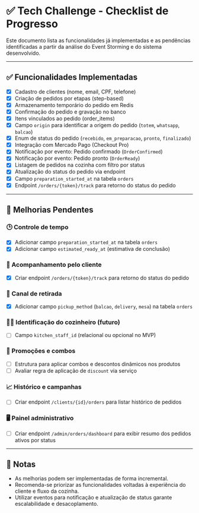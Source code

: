 # ✅ Tech Challenge - Checklist de Progresso

Este documento lista as funcionalidades já implementadas e as pendências identificadas a partir da análise do Event Storming e do sistema desenvolvido.

---

## ✅ Funcionalidades Implementadas

* [x] Cadastro de clientes (nome, email, CPF, telefone)
* [x] Criação de pedidos por etapas (step-based)
* [x] Armazenamento temporário do pedido em Redis
* [x] Confirmação do pedido e gravação no banco
* [x] Itens vinculados ao pedido (order\_items)
* [x] Campo `origin` para identificar a origem do pedido (`totem`, `whatsapp`, `balcao`)
* [x] Enum de status do pedido (`recebido`, `em_preparacao`, `pronto`, `finalizado`)
* [x] Integração com Mercado Pago (Checkout Pro)
* [x] Notificação por evento: Pedido confirmado (`OrderConfirmed`)
* [x] Notificação por evento: Pedido pronto (`OrderReady`)
* [x] Listagem de pedidos na cozinha com filtro por status
* [x] Atualização do status do pedido via endpoint
* [x] Campo `preparation_started_at` na tabela `orders`
* [x] Endpoint `/orders/{token}/track` para retorno do status do pedido

---

## 📌 Melhorias Pendentes

### 🕒 Controle de tempo

* [x] Adicionar campo `preparation_started_at` na tabela `orders`
* [x] Adicionar campo `estimated_ready_at` (estimativa de conclusão)

### 👀 Acompanhamento pelo cliente

* [x] Criar endpoint `/orders/{token}/track` para retorno do status do pedido

### 🧾 Canal de retirada

* [x] Adicionar campo `pickup_method` (`balcao`, `delivery`, `mesa`) na tabela `orders`

### 👨‍🍳 Identificação do cozinheiro (futuro)

* [ ] Campo `kitchen_staff_id` (relacional ou opcional no MVP)

### 🎁 Promoções e combos

* [ ] Estrutura para aplicar combos e descontos dinâmicos nos produtos
* [ ] Avaliar regra de aplicação de `discount` via serviço

### 📈 Histórico e campanhas

* [ ] Criar endpoint `/clients/{id}/orders` para listar histórico de pedidos

### 🖥️ Painel administrativo

* [ ] Criar endpoint `/admin/orders/dashboard` para exibir resumo dos pedidos ativos por status

---

## 📌 Notas

* As melhorias podem ser implementadas de forma incremental.
* Recomenda-se priorizar as funcionalidades voltadas à experiência do cliente e fluxo da cozinha.
* Utilizar eventos para notificação e atualização de status garante escalabilidade e desacoplamento.
